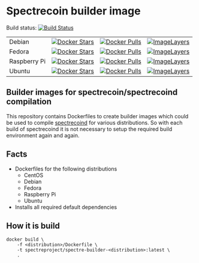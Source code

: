 # Spectrecoin builder image

Build status: [![Build Status](https://ci.spectreproject.io/buildStatus/icon?job=Spectrecoin/spectre-builder/develop&build=10)](https://ci.spectreproject.io/job/Spectrecoin/job/spectre-builder/job/develop/)

|              |   |   |    |
|:--           |:--|:--|:---|
| Debian       | [![Docker Stars](https://img.shields.io/docker/stars/spectreproject/spectre-builder-debian.svg)](https://hub.docker.com/r/spectreproject/spectre-builder-debian/) | [![Docker Pulls](https://img.shields.io/docker/pulls/spectreproject/spectre-builder-debian.svg)](https://hub.docker.com/r/spectreproject/spectre-builder-debian/) | [![ImageLayers](https://images.microbadger.com/badges/image/spectreproject/spectre-builder-debian.svg)](https://microbadger.com/#/images/spectreproject/spectre-builder-debian) |
| Fedora       | [![Docker Stars](https://img.shields.io/docker/stars/spectreproject/spectre-builder-fedora.svg)](https://hub.docker.com/r/spectreproject/spectre-builder-fedora/) | [![Docker Pulls](https://img.shields.io/docker/pulls/spectreproject/spectre-builder-fedora.svg)](https://hub.docker.com/r/spectreproject/spectre-builder-fedora/) | [![ImageLayers](https://images.microbadger.com/badges/image/spectreproject/spectre-builder-fedora.svg)](https://microbadger.com/#/images/spectreproject/spectre-builder-fedora) |
| Raspberry Pi | [![Docker Stars](https://img.shields.io/docker/stars/spectreproject/spectre-builder-raspi.svg)](https://hub.docker.com/r/spectreproject/spectre-builder-raspi/) | [![Docker Pulls](https://img.shields.io/docker/pulls/spectreproject/spectre-builder-raspi.svg)](https://hub.docker.com/r/spectreproject/spectre-builder-raspi/) | [![ImageLayers](https://images.microbadger.com/badges/image/spectreproject/spectre-builder-raspi.svg)](https://microbadger.com/#/images/spectreproject/spectre-builder-raspi)   |
| Ubuntu       | [![Docker Stars](https://img.shields.io/docker/stars/spectreproject/spectre-builder-ubuntu.svg)](https://hub.docker.com/r/spectreproject/spectre-builder-ubuntu/) | [![Docker Pulls](https://img.shields.io/docker/pulls/spectreproject/spectre-builder-ubuntu.svg)](https://hub.docker.com/r/spectreproject/spectre-builder-ubuntu/) | [![ImageLayers](https://images.microbadger.com/badges/image/spectreproject/spectre-builder-ubuntu.svg)](https://microbadger.com/#/images/spectreproject/spectre-builder-ubuntu) |

## Builder images for spectrecoin/spectrecoind compilation

This repository contains Dockerfiles to create builder images which could
be used to compile [spectrecoind](https://github.com/spectrecoin/spectre)
for various distributions. So with each build of spectrecoind it is not
necessary to setup the required build environment again and again.

## Facts
* Dockerfiles for the following distributions
  * CentOS
  * Debian
  * Fedora
  * Raspberry Pi
  * Ubuntu
* Installs all required default dependencies

## How it is build
```
docker build \
    -f <distribution>/Dockerfile \
    -t spectreproject/spectre-builder-<distribution>:latest \
    .
```
